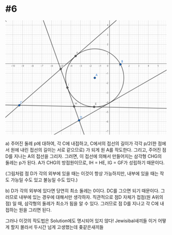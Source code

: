 # #6

![img](/imgs/6_1.PNG)

a) 주어진 둘레 p에 대하여, 각 C에 내접하고, C에서의 접선의 길이가 각각 p/2(한 점에서 원에 내린 접선의 길이는 서로 같으므로) 가 되게 원 A를
작도한다. 그리고, 주어진 점 D를 지나는 A의 접선을 그리자. 그러면, 이 접선에 의해서 만들어지는 삼각형 CHG의 둘레는 p가 된다.
A가 CHG의 방접원이므로, IH = HE, IG = GF가 성립하기 때문이다.

(그림처럼 점 D가 각의 외부에 있을 때는 이것이 항상 가능하지만, 내부에 있을 때는 작도 가능일 수도 있고 불능일 수도 있다.)


b) D가 각의 외부에 있다면 당연히 최소 둘레는 0이다. DC를 그으면 되기 때문이다. 그러므로 내부에 있는 경우에 대해서만 생각하자.
직관적으로 점D 자체가 접점(원 A위의 점) 일 때, 삼각형의 둘레가 최소가 됨을 알 수 있다. 그러므로 점 D를 지나고 각 C에 내접하는 원을 그리면 된다.


그러나 이것의 작도법은 Solution에도 명시되어 있지 않다! Jewisibal새끼들 이거 어떻게 할지 몰라서 두시간 넘게 고생했는데 좆같은새끼들
